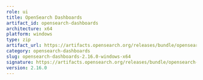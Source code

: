 ```yaml
---
role: ui
title: OpenSearch Dashboards
artifact_id: opensearch-dashboards
architecture: x64
platform: windows
type: zip
artifact_url: https://artifacts.opensearch.org/releases/bundle/opensearch-dashboards/2.16.0/opensearch-dashboards-2.16.0-windows-x64.zip
category: opensearch-dashboards
slug: opensearch-dashboards-2.16.0-windows-x64
signature: https://artifacts.opensearch.org/releases/bundle/opensearch-dashboards/2.16.0/opensearch-dashboards-2.16.0-windows-x64.zip.sig
version: 2.16.0
---
```


